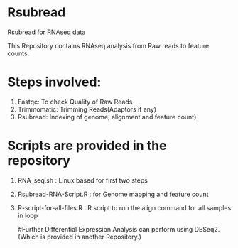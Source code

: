 # Rsubread
Rsubread for RNAseq  data 

This Repository contains RNAseq analysis from Raw reads to feature counts.

# Steps involved:
1. Fastqc: To check Quality of Raw Reads
2. Trimmomatic: Trimming Reads(Adaptors if any)
3. Rsubread: Indexing of genome, alignment and feature count)

 # Scripts are provided  in the repository
 1. RNA_seq.sh : Linux based for first two steps
 2. Rsubread-RNA-Script.R : for Genome mapping and feature count
 3. R-script-for-all-files.R : R script to run the align command for all samples in loop

    #Further Differential Expression Analysis can perform using DESeq2.(Which is provided in another Repository.)
